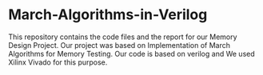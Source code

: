 # March-Algorithms-in-Verilog

This repository contains the code files and the report for our Memory Design Project.
Our project was based on Implementation of March Algorithms for Memory Testing.
Our code is based on verilog and We used Xilinx Vivado for this purpose.
